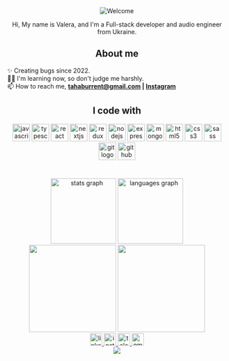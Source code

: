 <div>
  <div align="center">
    <img
      src="https://github.com/fnky/fnky/raw/fnky/img/welcome-fire.gif"
      alt="Welcome"
      align="center"
    />
  </div>

  <p align="center">
    Hi, My name is Valera, and I'm a Full-stack developer and audio engineer from Ukraine.
  </p>

  <h2 align="center">About me</h2>

  <p align="left">
    ✨ Creating bugs since 2022.<br />🤷‍♂️ I'm learning now, so don't judge me
    harshly.<br />📫 How to reach me,
    <strong>
      <a
        href="mailto:tahaburrent@gmail.com"
        target="_blank"
        rel="noopener noreferrer"
        >tahaburrent@gmail.com</a
      >
      |
      <a
        href="https://www.instagram.com/_.come_as_you_are._/"
        target="_blank"
        rel="noopener noreferrer"
        >Instagram</a
      >
    </strong>
  </p>

  <h2 align="center">I code with</h2>

  <div align="center">
    <img
      src="https://img.shields.io/badge/-JavaScript-black?style=flat-square&logo=javascript"
      height="40"
      alt="javascript logo"
    />
    <img
      src="https://img.shields.io/badge/-TypeScript-white?style=flat-square&logo=typescript"
      height="40"
      alt="typescript logo"
    />
    <img
      src="https://img.shields.io/badge/-React-282C34?style=flat-square&logo=react"
      height="40"
      alt="react logo"
    />
    <img
      src="https://img.shields.io/badge/-Next.js-black?style=flat-square&logo=next.js"
      height="40"
      alt="nextjs logo"
    />
    <img
      src="https://img.shields.io/badge/-Redux-311C87?style=flat-square&logo=redux"
      height="40"
      alt="redux logo"
    />
    <img
      src="https://img.shields.io/badge/-Node.js-353535?style=flat-square&logo=node.js"
      height="40"
      alt="nodejs logo"
    />
    <img
      src="https://img.shields.io/badge/-express.js-white?style=flat-square&logo=express&logoColor=black"
      height="40"
      alt="express logo"
    />
    <img
      src="https://img.shields.io/badge/-MongoDB-082532?style=flat-square&logo=mongodb"
      height="40"
      alt="mongodb logo"
    />
    <img
      src="https://img.shields.io/badge/-HTML5-E34F26?style=flat-square&logo=html5&logoColor=white"
      height="40"
      alt="html5 logo"
    />
    <img
      src="https://img.shields.io/badge/-CSS3-1572B6?style=flat-square&logo=css3"
      height="40"
      alt="css3 logo"
    />
    <img
      src="https://img.shields.io/badge/-Sass-082532?style=flat-square&logo=sass"
      height="40"
      alt="sass logo"
    />
    <img
      src="https://img.shields.io/badge/-git-white?style=flat-square&logo=git"
      height="40"
      alt="git logo"
    />
    <img
      src="https://img.shields.io/badge/-github-0D1117?style=flat-square&logo=github"
      height="40"
      alt="github logo"
    />
  </div>

  <h1 align="center"></h1>

  <div align="center">
    <img
      src="https://github-readme-stats.vercel.app/api?username=vaaleerkiin&count_private=true&disable_animations=false&theme=gruvbox&locale=en&hide_border=true"
      height="150"
      alt="stats graph"
    />
    <img
      src="https://github-readme-stats.vercel.app/api/top-langs?username=vaaleerkiin&locale=en&hide_title=false&layout=compact&card_width=320&langs_count=5&theme=gruvbox&hide_border=true&order=2"
      height="150"
      alt="languages graph"
    />
  </div>

  <div align="center">
    <img
      height="200"
      src="https://gifdb.com/images/high/coding-animated-laptop-flow-stream-ja04010rm5o68zfk.gif"
    />
    <img
      height="200"
      src="https://raw.githubusercontent.com/BrunnerLivio/brunnerlivio/master/images/music.gif"
    />
  </div>

  <div align="center">
    <a
      href="https://www.linkedin.com/in/vaaleerkiin/"
      target="_blank"
    >
      <img
        src="https://img.shields.io/static/v1?message=LinkedIn&logo=linkedin&label=&color=0077B5&logoColor=white&labelColor=&style=for-the-badge"
        height="28"
        alt="linkedin logo"
      />
    </a>
    <a href="https://www.instagram.com/_.come_as_you_are._/" target="_blank">
      <img
        src="https://img.shields.io/static/v1?message=Instagram&logo=instagram&label=&color=E4405F&logoColor=white&labelColor=&style=for-the-badge"
        height="28"
        alt="instagram logo"
      />
    </a>
    <a href="https://t.me/vaaleerkiin" target="_blank">
      <img
        src="https://img.shields.io/static/v1?message=Telegram&logo=telegram&label=&color=2CA5E0&logoColor=white&labelColor=&style=for-the-badge"
        height="28"
        alt="telegram logo"
      />
    </a>
    <a href="tahaburrent@gmail.com" target="_blank">
      <img
        src="https://img.shields.io/static/v1?message=Gmail&logo=gmail&label=&color=D14836&logoColor=white&labelColor=&style=for-the-badge"
        height="28"
        alt="gmail logo"
      />
    </a>
  </div>

  <div align="center">
    <img src="https://profile-counter.glitch.me/vaaleerkiin/count.svg?" />
  </div>
</div>
